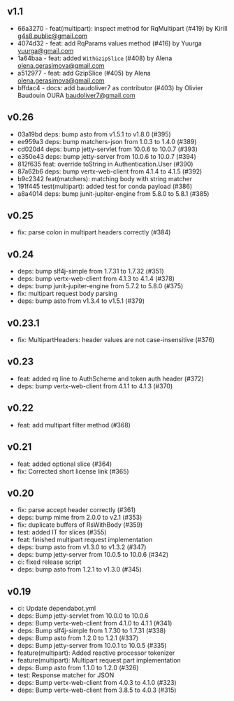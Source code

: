 ## v1.1

 - 66a3270 - feat(multipart): inspect method for RqMultipart (#419)
   by Kirill <g4s8.public@gmail.com>
 - 4074d32 - feat: add RqParams values method (#416)
   by Yuurga <yuurga@gmail.com>
 - 1a64baa - feat: added `WithGzipSlice` (#408)
   by Alena <olena.gerasimova@gmail.com>
 - a512977 - feat: add GzipSlice (#405)
   by Alena <olena.gerasimova@gmail.com>
 - bffdac4 - docs: add baudoliver7 as contributor (#403)
   by Olivier Baudouin OURA <baudoliver7@gmail.com>

## v0.26

 - 03a19bd deps: bump asto from v1.5.1 to v1.8.0 (#395)
 - ee959a3 deps: bump matchers-json from 1.0.3 to 1.4.0 (#389)
 - cd020d4 deps: bump jetty-servlet from 10.0.6 to 10.0.7 (#393)
 - e350e43 deps: bump jetty-server from 10.0.6 to 10.0.7 (#394)
 - 812f635 feat: override toString in Authentication.User (#390)
 - 87a62b6 deps: bump vertx-web-client from 4.1.4 to 4.1.5 (#392)
 - b9c2342 feat(matchers): matching body with string matcher
 - 191f445 test(multipart): added test for conda payload (#386)
 - a8a4014 deps: bump junit-jupiter-engine from 5.8.0 to 5.8.1 (#385)

## v0.25

 - fix: parse colon in multipart headers correctly (#384)

## v0.24

 - deps: bump slf4j-simple from 1.7.31 to 1.7.32 (#351)
 - deps: bump vertx-web-client from 4.1.3 to 4.1.4 (#378)
 - deps: bump junit-jupiter-engine from 5.7.2 to 5.8.0 (#375)
 - fix: multipart request body parsing
 - deps: bump asto from v1.3.4 to v1.5.1 (#379)

## v0.23.1

 - fix: MultipartHeaders: header values are not case-insensitive (#376) 

## v0.23

 - feat: added rq line to AuthScheme and token auth header (#372) 
 - deps: bump vertx-web-client from 4.1.1 to 4.1.3 (#370)

## v0.22

 - feat: add multipart filter method (#368)

## v0.21

 - feat: added optional slice (#364)
 - fix: Corrected short license link (#365)

## v0.20

 - fix: parse accept header correctly (#361)
 - deps: bump mime from 2.0.0 to v2.1 (#353)
 - fix: duplicate buffers of RsWithBody (#359)
 - test: added IT for slices (#355)
 - feat: finished multipart request implementation
 - deps: bump asto from v1.3.0 to v1.3.2 (#347)
 - deps: bump jetty-server from 10.0.5 to 10.0.6 (#342)
 - ci: fixed release script
 - deps: bump asto from 1.2.1 to v1.3.0 (#345)

## v0.19

 - ci: Update dependabot.yml
 - deps: Bump jetty-servlet from 10.0.0 to 10.0.6
 - deps: Bump vertx-web-client from 4.1.0 to 4.1.1 (#341)
 - deps: Bump slf4j-simple from 1.7.30 to 1.7.31 (#338)
 - deps: Bump asto from 1.2.0 to 1.2.1 (#337)
 - deps: Bump jetty-server from 10.0.1 to 10.0.5 (#335)
 - feature(multipart): Added reactive processor tokenizer
 - feature(multipart): Multipart request part implementation
 - deps: Bump asto from 1.1.0 to 1.2.0 (#326)
 - test: Response matcher for JSON
 - deps: Bump vertx-web-client from 4.0.3 to 4.1.0 (#323)
 - deps: Bump vertx-web-client from 3.8.5 to 4.0.3 (#315)
